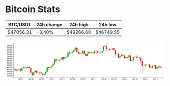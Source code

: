 # Bitcoin Stats

BTC/USDT|24h change|24h high|24h low|
|---|---|---|---|
|$47056.31|-3.40%|$49266.60|$46749.55|

<img src="./chart.svg">
